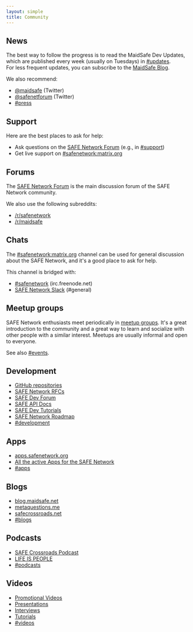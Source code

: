 ```yaml
---
layout: simple
title: Community
---
```


## News

The best way to follow the progress is to read the MaidSafe Dev Updates, which are published every week (usually on Tuesdays) in [#updates](https://safenetforum.org/c/development/updates).<br>
For less frequent updates, you can subscribe to the [MaidSafe Blog](https://blog.maidsafe.net).

We also recommend:

- [@maidsafe](https://twitter.com/maidsafe) (Twitter)
- [@safenetforum](https://twitter.com/safenetforum) (Twitter)
- [#press](https://safenetforum.org/c/press)
<!-- - [This Week in SAFE](http://eepurl.com/btCCob) (a weekly newsletter) -->

## Support

Here are the best places to ask for help:

- Ask questions on the [SAFE Network Forum](https://safenetforum.org/) (e.g., in [#support](https://safenetforum.org/c/support))
- Get live support on [#safenetwork:matrix.org](https://riot.im/app/#/room/#safenetwork:matrix.org)

## Forums

The [SAFE Network Forum](https://safenetforum.org) is the main discussion forum of the SAFE Network community.

We also use the following subreddits:

- [/r/safenetwork](https://www.reddit.com/r/safenetwork)
- [/r/maidsafe](https://www.reddit.com/r/maidsafe/)

## Chats

The [#safenetwork:matrix.org](https://riot.im/app/#/room/#safenetwork:matrix.org) channel can be used for general discussion about the SAFE Network, and it's a good place to ask for help.

This channel is bridged with:

- [#safenetwork](https://kiwiirc.com/client/irc.freenode.net/safenetwork) (irc.freenode.net)
- [SAFE Network Slack](https://slack.safenetwork.org) (#general)

## Meetup groups

SAFE Network enthusiasts meet periodically in [meetup groups](/meetup-groups/). It's a great introduction to the community and a great way to learn and socialize with other people with a similar interest. Meetups are usually informal and open to everyone.

See also [#events](https://safenetforum.org/c/community/events).

## Development

- [GitHub repositories](https://github.com/maidsafe)
- [SAFE Network RFCs](https://github.com/maidsafe/rfcs)
- [SAFE Dev Forum](https://forum.safedev.org/)
- [SAFE API Docs](https://api.safedev.org/)
- [SAFE Dev Tutorials](https://tutorials.safedev.org/)
- [SAFE Network Roadmap](https://maidsafe.net/roadmap_dev.html)
- [#development](https://safenetforum.org/c/development)
<!-- [JIRA issue tracker](https://maidsafe.atlassian.net) -->
<!-- [MaidSafe Code Bounty Program](https://blog.maidsafe.net/2015/07/08/maidsafe-code-bounty-program/) -->

## Apps

- [apps.safenetwork.org](https://apps.safenetwork.org/)
- [All the active Apps for the SAFE Network](https://safenetforum.org/t/all-the-active-apps-for-the-safe-network/11293)
- [#apps](https://safenetforum.org/c/apps)

## Blogs

- [blog.maidsafe.net](https://blog.maidsafe.net)
- [metaquestions.me](http://metaquestions.me/)
- [safecrossroads.net](http://www.safecrossroads.net/articles/)
- [#blogs](https://safenetforum.org/c/community/blogs)

## Podcasts

- [SAFE Crossroads Podcast](http://www.safecrossroads.net/podcasts/)
- [LIFE IS PEOPLE](https://www.youtube.com/channel/UC7s9jwN1LFor8UYZVIxNfgw)
- [#podcasts](https://safenetforum.org/c/community/podcasts)

## Videos

- [Promotional Videos](https://www.youtube.com/playlist?list=PL7GqwP0KrKTrk-mpXxPb1l-oyfTHoZIdK)
- [Presentations](https://www.youtube.com/playlist?list=PL7GqwP0KrKTp8FmcJMdC9xCm3YA1oQwqM)
- [Interviews](https://www.youtube.com/playlist?list=PL7GqwP0KrKTrW09U4rHgD5kDhJGNFFU-b)
- [Tutorials](https://www.youtube.com/playlist?list=PL7GqwP0KrKTqUKiSCDCRQDiRhznbeZjRu)
- [#videos](https://safenetforum.org/c/community/videos)
